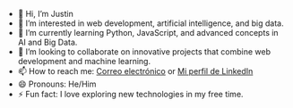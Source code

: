 - 👋 Hi, I’m Justin
- 👀 I’m interested in web development, artificial intelligence, and big data.
- 🌱 I’m currently learning Python, JavaScript, and advanced concepts in AI and Big Data.
- 💞️ I’m looking to collaborate on innovative projects that combine web development and machine learning.
- 📫 How to reach me: [Correo electrónico](mailto:25justin04@gmail.com) or [Mi perfil de LinkedIn]([www.linkedin.com/in/justin-campuzano](https://www.linkedin.com/in/justin-campuzano-n-5bbb182a3/))
- 😄 Pronouns: He/Him
- ⚡ Fun fact: I love exploring new technologies in my free time.


